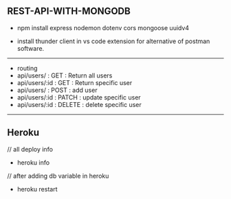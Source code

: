## REST-API-WITH-MONGODB

- npm install express nodemon dotenv cors mongoose uuidv4

- install thunder client in vs code extension for alternative of postman software.

---
- routing
- api/users/       : GET :    Return all users
- api/users/:id    : GET :    Return specific user
- api/users/       : POST :   add user
- api/users/:id    : PATCH :  update specific user
- api/users/:id    : DELETE : delete specific user
---


## Heroku
// all deploy info 
- heroku info

// after adding db variable in heroku
- heroku restart



